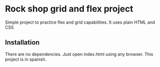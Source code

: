 # Rock shop grid and flex project

Simple project to practice flex and grid capabilities. It uses plain HTML and CSS

## Installation

There are no dependencies. Just open index.html using any browser. This project is in spanish.

